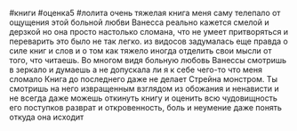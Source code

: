 #книги #оценка5 #лолита 
очень тяжелая книга
меня саму телепало от ощущения этой больной любви
Ванесса реально кажется смелой и дерзкой но она просто настолько сломана, что не умеет притворяться
и переварить это было не так легко.
из видосов задумалась еще правда о силе книг и слов и о том как тяжело иногда отделить свои мысли от того, что читаешь.
Во многом видя больную любовь Ванессы смотришь в зеркало и думаешь а не допускала ли я к себе чего-то что меня сломало
Книга до последнего даже не делает Стрейна монстром.
Ты смотришь на него извращенным взглядом из обожания и ненависти и не всегда даже можешь откинуть книгу и оценить всю чудовищность его поступков
разврат и откровенность, боль и неумение даже понять откуда она исходит